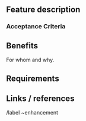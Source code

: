 ## Feature description

### Acceptance Criteria

## Benefits

For whom and why.

## Requirements

## Links / references

/label ~enhancement
